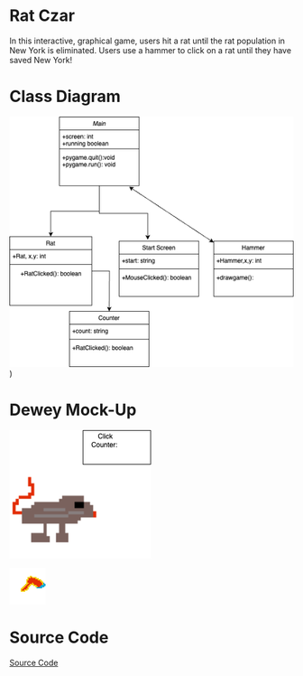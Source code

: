 # Rat Czar

In this interactive, graphical game, users hit a rat until the rat population in New York is eliminated. Users use a hammer to click on a rat until they have saved New York!

# Class Diagram

![Diagram](https://github.com/Ripley-Killen/GameDeRipley/blob/main/images/ClassDiagramRat.drawio.png?raw=true)
)

# Dewey Mock-Up

![Gameplay](https://github.com/Ripley-Killen/GameDeRipley/blob/main/images/Rat.drawio.png?raw=true)

![User Mouse](https://github.com/Ripley-Killen/GameDeRipley/blob/main/images/Hammer2.png?raw=true)

# Source Code

[Source Code](https://github.com/Ripley-Killen/GameDeRipley/blob/main/src/Rat_Czar_Real.pyde)
